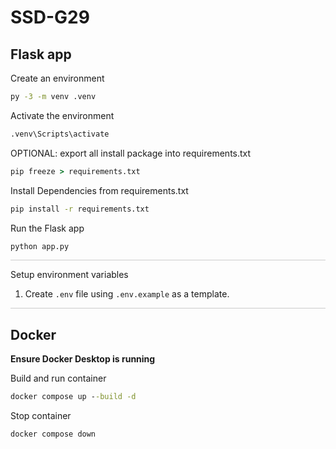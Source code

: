 # SSD-G29

## Flask app
Create an environment
```bat
py -3 -m venv .venv
```

Activate the environment
```bat
.venv\Scripts\activate
```

OPTIONAL: export all install package into requirements.txt
```bat
pip freeze > requirements.txt
```

Install Dependencies from requirements.txt
```bat
pip install -r requirements.txt
```

Run the Flask app
```bat
python app.py
```

<hr style="width:100%; height:1px; border:none; background-color:#ccc;">
Setup environment variables

1. Create `.env` file using `.env.example` as a template.

<hr style="width:100%; height:1px; border:none; background-color:#ccc;">

## Docker
**Ensure Docker Desktop is running**

Build and run container
```bat
docker compose up --build -d
```

Stop container
```bat
docker compose down
```